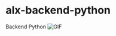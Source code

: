 # alx-backend-python
Backend Python
![GIF](https://tenor.com/view/python-beloved-my-beloved-coding-programming-gif-23762816)
